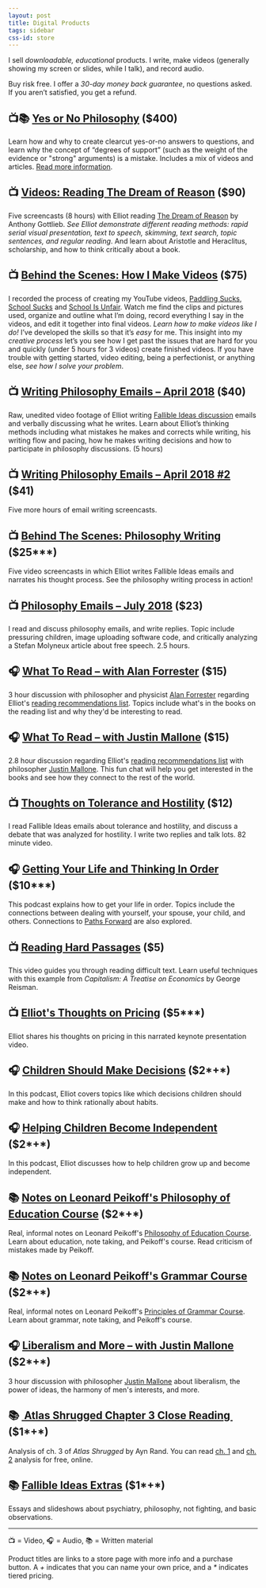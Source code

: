 ```yaml
---
layout: post
title: Digital Products
tags: sidebar
css-id: store
---
```


I sell *downloadable, educational* products. I write, make videos (generally showing my screen or slides, while I talk), and record audio.

Buy risk free. I offer a *30-day money back guarantee*, no questions asked. If you aren’t satisfied, you get a refund.

## 📺📚 [Yes or No Philosophy][1] ($400)
Learn how and why to create clearcut yes-or-no answers to questions, and learn why the concept of “degrees of support” (such as the weight of the evidence or "strong" arguments) is a mistake. Includes a mix of videos and articles. [Read more information][2].

<h2>📺 <a href="https://gum.co/Uctfl">Videos: Reading <u>The Dream of Reason</u></a> ($90)</h2>

Five screencasts (8 hours) with Elliot reading [The Dream of Reason][3] by Anthony Gottlieb. *See Elliot demonstrate different reading methods: rapid serial visual presentation, text to speech, skimming, text search, topic sentences, and regular reading*. And learn about Aristotle and Heraclitus, scholarship, and how to think critically about a book.

## 📺 [Behind the Scenes: How I Make Videos][4] ($75)

I recorded the process of creating my YouTube videos, [Paddling Sucks][5], [School Sucks][6] and [School Is Unfair][7]. Watch me find the clips and pictures used, organize and outline what I’m doing, record everything I say in the videos, and edit it together into final videos. *Learn how to make videos like I do!* I’ve developed the skills so that it’s *easy* for me. This insight into my *creative process* let’s you see how I get past the issues that are hard for you and quickly (under 5 hours for 3 videos) create finished videos. If you have trouble with getting started, video editing, being a perfectionist, or anything else, *see how I solve your problem*. 

## 📺 [Writing Philosophy Emails – April 2018][8] ($40)
Raw, unedited video footage of Elliot writing [Fallible Ideas discussion][9] emails and verbally discussing what he writes. Learn about Elliot’s thinking methods including what mistakes he makes and corrects while writing, his writing flow and pacing, how he makes writing decisions and how to participate in philosophy discussions. (5 hours)

## 📺 [Writing Philosophy Emails – April 2018 #2][10] ($41)
Five more hours of email writing screencasts.

## 📺 [Behind The Scenes: Philosophy Writing][11] ($25*\**)
Five video screencasts in which Elliot writes Fallible Ideas emails and narrates his thought process. See the philosophy writing process in action!

## 📺 [Philosophy Emails – July 2018][12]  ($23)
I read and discuss philosophy emails, and write replies. Topic include pressuring children, image uploading software code, and critically analyzing a Stefan Molyneux article about free speech. 2.5 hours.

## 🎧 [What To Read – with Alan Forrester][13] ($15)
3 hour discussion with philosopher and physicist [Alan Forrester][14] regarding Elliot's [reading recommendations list][15]. Topics include what's in the books on the reading list and why they'd be interesting to read.

## 🎧 [What To Read – with Justin Mallone][16] ($15)
2.8 hour discussion regarding Elliot's [reading recommendations list][17] with philosopher [Justin Mallone][18]. This fun chat will help you get interested in the books and see how they connect to the rest of the world.

## 📺 [Thoughts on Tolerance and Hostility][19] ($12)
I read Fallible Ideas emails about tolerance and hostility, and discuss a debate that was analyzed for hostility. I write two replies and talk lots. 82 minute video.

## 🎧 [Getting Your Life and Thinking In Order][20] ($10*\**)
This podcast explains how to get your life in order. Topics include the connections between dealing with yourself, your spouse, your child, and others. Connections to [Paths Forward][21] are also explored.

## 📺 [Reading Hard Passages][22] ($5)
This video guides you through reading difficult text. Learn useful techniques with this example from *Capitalism: A Treatise on Economics* by George Reisman.

## 📺 [Elliot's Thoughts on Pricing][23] ($5*\**)
Elliot shares his thoughts on pricing in this narrated keynote presentation video.

## 🎧 [Children Should Make Decisions][24] ($2*+*)
In this podcast, Elliot covers topics like which decisions children should make and how to think rationally about habits.

## 🎧 [Helping Children Become Independent][25] ($2*+*)
In this podcast, Elliot discusses how to help children grow up and become independent.

## 📚 [Notes on Leonard Peikoff's Philosophy of Education Course][26] ($2*+*)
Real, informal notes on Leonard Peikoff's [Philosophy of Education Course][27]. Learn about education, note taking, and Peikoff's course. Read criticism of mistakes made by Peikoff.

## 📚 [Notes on Leonard Peikoff's Grammar Course][28] ($2*+*)
Real, informal notes on Leonard Peikoff's [Principles of Grammar Course][29]. Learn about grammar, note taking, and Peikoff's course.

## 🎧 [Liberalism and More – with Justin Mallone][30] ($2*+*)
3 hour discussion with philosopher [Justin Mallone][31] about liberalism, the power of ideas, the harmony of men's interests, and more.

## 📚 [ Atlas Shrugged Chapter 3 Close Reading ][32] ($1*+*)
Analysis of ch. 3 of *Atlas Shrugged* by Ayn Rand. You can read [ch. 1][33] and [ch. 2][34] analysis for free, online.

## 📚 [Fallible Ideas Extras][35] ($1*+*)
Essays and slideshows about psychiatry, philosophy, not fighting, and basic observations.

---- 

📺 = Video, 🎧 = Audio, 📚 = Written material

Product titles are links to a store page with more info and a purchase button. A *+* indicates that you can name your own price, and a *\** indicates tiered pricing.

[1]:	https://gum.co/hxqsh
[2]:	https://yesornophilosophy.com/
[3]:	https://www.amazon.com/Dream-Reason-History-Philosophy-Renaissance-ebook/dp/B01KYC3RQ2/?tag=curi04-20
[4]:	https://gum.co/bXtM
[5]:	https://www.youtube.com/watch?v=AHbFTuc8XqI
[6]:	https://youtu.be/JhIpW4H-3SQ
[7]:	https://www.youtube.com/watch?v=TxhDdtNFTpo
[8]:	https://gum.co/IeEVU
[9]:	http://fallibleideas.com/discussion
[10]:	https://gum.co/WMFTH
[11]:	https://gumroad.com/l/gzCnE
[12]:	https://gumroad.com/l/RMoYh
[13]:	https://gumroad.com/l/hYxXj
[14]:	https://conjecturesandrefutations.com/
[15]:	http://fallibleideas.com/books
[16]:	https://gumroad.com/l/zuEP
[17]:	http://fallibleideas.com/books
[18]:	http://justinmallone.com
[19]:	https://gumroad.com/l/pHvR
[20]:	https://gumroad.com/l/mYwYb
[21]:	http://fallibleideas.com/paths-forward
[22]:	https://gum.co/mpse
[23]:	https://gumroad.com/l/kPTxM
[24]:	https://gumroad.com/l/NAxYs
[25]:	https://gumroad.com/l/aHKR
[26]:	https://gum.co/KMVoi
[27]:	http://www.peikoff.com/courses_and_lectures/philosophy-of-education/
[28]:	https://gumroad.com/l/XDxz
[29]:	http://www.peikoff.com/courses_and_lectures/philosophy-of-education/
[30]:	https://gumroad.com/l/EyJnB
[31]:	http://justinmallone.com
[32]:	https://gumroad.com/l/ugcAS
[33]:	https://learnobjectivism.com/atlas-shrugged-chapter-1
[34]:	https://learnobjectivism.com/atlas-shrugged-chapter-2
[35]:	https://gumroad.com/l/ezayH